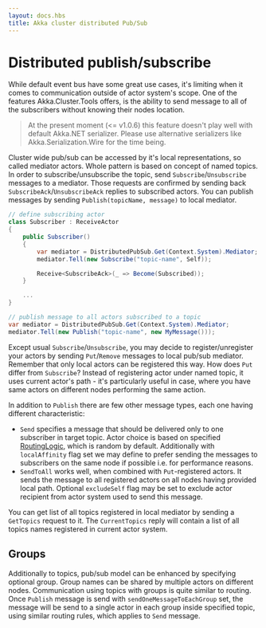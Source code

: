 ```yaml
---
layout: docs.hbs
title: Akka cluster distributed Pub/Sub
---
```

# Distributed publish/subscribe

While default event bus have some great use cases, it's limiting when it comes to communication outside of actor system's scope. One of the features Akka.Cluster.Tools offers, is the ability to send message to all of the subscribers without knowing their nodes location.

> At the present moment (<= v1.0.6) this feature doesn't play well with default Akka.NET serializer. Please use alternative serializers like Akka.Serialization.Wire for the time being.

Cluster wide pub/sub can be accessed by it's local representations, so called mediator actors. Whole pattern is based on concept of named topics. In order to subscribe/unsubscribe the topic, send `Subscribe`/`Unsubscribe` messages to a mediator. Those requests are confirmed by sending back `SubscribeAck`/`UnsubscribeAck` replies to subscribed actors. You can publish messages by sending `Publish(topicName, message)` to local mediator.

```csharp
// define subscribing actor
class Subscriber : ReceiveActor
{
    public Subscriber()
    {
        var mediator = DistributedPubSub.Get(Context.System).Mediator;
        mediator.Tell(new Subscribe("topic-name", Self));

        Receive<SubscribeAck>(_ => Become(Subscribed));
    }

    ...
}

// publish message to all actors subscribed to a topic
var mediator = DistributedPubSub.Get(Context.System).Mediator;
mediator.Tell(new Publish("topic-name", new MyMessage()));
```

Except usual `Subscribe`/`Unsubscribe`, you may decide to register/unregister your actors by sending `Put`/`Remove` messages to local pub/sub mediator. Remember that only local actors can be registered this way. How does `Put` differ from `Subscribe`? Instead of registering actor under named topic, it uses current actor's path - it's particularly useful in case, where you have same actors on different nodes performing the same action.

In addition to `Publish` there are few other message types, each one having different characteristic:

- `Send` specifies a message that should be delivered only to one subscriber in target topic. Actor choice is based on specified [RoutingLogic](working-with-actors/Routers#routing-strategies), which is random by default. Additionally with `localAffinity` flag set we may define to prefer sending the messages to subscribers on the same node if possible i.e. for performance reasons.
- `SendToAll` works well, when combined with `Put`-registered actors. It sends the message to all registered actors on all nodes having provided local path. Optional `excludeSelf` flag may be set to exclude actor recipient from actor system used to send this message.

You can get list of all topics registered in local mediator by sending a `GetTopics` request to it. The `CurrentTopics` reply will contain a list of all topics names registered in current actor system.

## Groups

Additionally to topics, pub/sub model can be enhanced by specifying optional group. Group names can be shared by multiple actors on different nodes. Communication using topics with groups is quite similar to routing. Once `Publish` message is send with `sendOneMessageToEachGroup` set, the message will be send to a single actor in each group inside specified topic, using similar routing rules, which applies to `Send` message.
